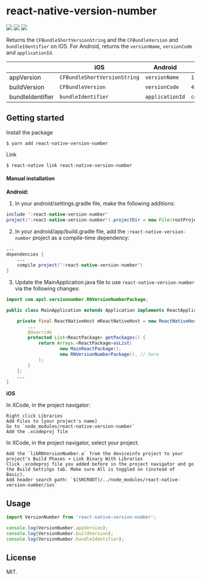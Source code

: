 
# react-native-version-number

<p>
<img src="https://travis-ci.org/APSL/react-native-version-number.svg?branch=master" />
<img src="https://img.shields.io/npm/dm/react-native-version-number.svg" />
<img src="https://img.shields.io/npm/dt/react-native-version-number.svg" />
</p>

Returns the `CFBundleShortVersionString` and the `CFBundleVersion` and `bundleIdentifier` on IOS. For Android, returns the `versionName`, `versionCode` and `applicationId`.


|  | iOS | Android | Example |
| --- | --- | --- | --- |
| appVersion | `CFBundleShortVersionString` | `versionName` | `1.0.2` |
| buildVersion | `CFBundleVersion` | `versionCode` | `42` |
| bundleIdentifier | `bundleIdentifier` | `applicationId` | `com.foo.bar.MyApp`|


## Getting started

Install the package

`$ yarn add react-native-version-number`

Link

`$ react-native link react-native-version-number`

#### Manual installation  

**Android:**

1. In your android/settings.gradle file, make the following additions:
```java
include ':react-native-version-number'   
project(':react-native-version-number').projectDir = new File(rootProject.projectDir, '../node_modules/react-native-version-number/android')
```

2. In your android/app/build.gradle file, add the `:react-native-version-number` project as a compile-time dependency:

```java
...
dependencies {
    ...
    compile project(':react-native-version-number')
}
```

3. Update the MainApplication.java file to use `react-native-version-number` via the following changes:   

```java
import com.apsl.versionnumber.RNVersionNumberPackage;

public class MainApplication extends Application implements ReactApplication {

    private final ReactNativeHost mReactNativeHost = new ReactNativeHost(this) {
        ...
        @Override
        protected List<ReactPackage> getPackages() {
            return Arrays.<ReactPackage>asList(
                    new MainReactPackage(),
                    new RNVersionNumberPackage(), // here
            );
        }
    };
    ...
}
```

**iOS**

In XCode, in the project navigator:

    Right click Libraries
    Add Files to [your project's name]
    Go to `node_modules/react-native-version-number`
    Add the .xcodeproj file

In XCode, in the project navigator, select your project.

    Add the `libRNVersionNumber.a` from the deviceinfo project to your project's Build Phases ➜ Link Binary With Libraries
    Click .xcodeproj file you added before in the project navigator and go the Build Settings tab. Make sure All is toggled on (instead of Basic).
    Add header search path: `$(SRCROOT)/../node_modules/react-native-version-number/ios`

## Usage
```javascript
import VersionNumber from 'react-native-version-number';

console.log(VersionNumber.appVersion);
console.log(VersionNumber.buildVersion);
console.log(VersionNumber.bundleIdentifier);

```

## License
MIT.
